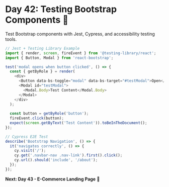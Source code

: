 # Day 42: Testing Bootstrap Components 🧪

Test Bootstrap components with Jest, Cypress, and accessibility testing tools.

```javascript
// Jest + Testing Library Example
import { render, screen, fireEvent } from '@testing-library/react';
import { Button, Modal } from 'react-bootstrap';

test('modal opens when button clicked', () => {
  const { getByRole } = render(
    <div>
      <Button data-bs-toggle="modal" data-bs-target="#testModal">Open</Button>
      <Modal id="testModal">
        <Modal.Body>Test Content</Modal.Body>
      </Modal>
    </div>
  );
  
  const button = getByRole('button');
  fireEvent.click(button);
  expect(screen.getByText('Test Content')).toBeInTheDocument();
});

// Cypress E2E Test
describe('Bootstrap Navigation', () => {
  it('navigates correctly', () => {
    cy.visit('/');
    cy.get('.navbar-nav .nav-link').first().click();
    cy.url().should('include', '/about');
  });
});
```

**Next: Day 43 - E-Commerce Landing Page** 🛒
